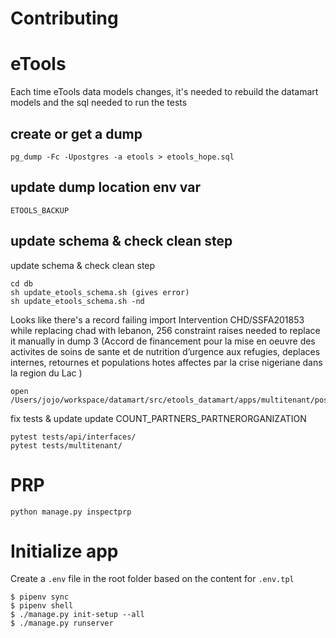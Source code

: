 Contributing
============

eTools
======

Each time eTools data models changes, it's needed to rebuild the datamart models and the sql
needed to run the tests

create or get a dump
--------------------

    pg_dump -Fc -Upostgres -a etools > etools_hope.sql

update dump location env var
----------------------------
    ETOOLS_BACKUP

update schema & check clean step
--------------------------------

update schema & check clean step

    cd db
    sh update_etools_schema.sh (gives error)
    sh update_etools_schema.sh -nd

Looks like there's a record failing import Intervention CHD/SSFA201853
while replacing chad with lebanon, 256 constraint raises
needed to replace it manually in dump 3
(Accord de financement pour la mise en oeuvre des activites de soins de sante et de nutrition d’urgence aux refugies, deplaces internes, retournes et populations hotes affectes par la crise nigeriane dans la region du Lac )

    open /Users/jojo/workspace/datamart/src/etools_datamart/apps/multitenant/postgresql/tenant3.sql
    
fix tests & update update COUNT_PARTNERS_PARTNERORGANIZATION
    
    pytest tests/api/interfaces/
    pytest tests/multitenant/


PRP
===    
    python manage.py inspectprp

Initialize app
==============

   Create a `.env` file in the root folder based on the content for `.env.tpl`

    $ pipenv sync
    $ pipenv shell
    $ ./manage.py init-setup --all
    $ ./manage.py runserver
